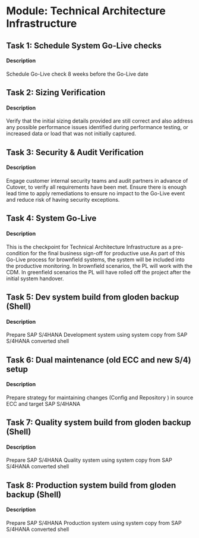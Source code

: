 
# Module: Technical Architecture Infrastructure
## Task 1: Schedule System Go-Live checks
#### Description
Schedule Go-Live check 8 weeks before the Go-Live date

## Task 2: Sizing Verification
#### Description
Verify that the initial sizing details provided are still correct and also address any possible performance issues identified during performance testing, or increased data or load that was not initially captured.

## Task 3: Security & Audit Verification
#### Description
Engage customer internal security teams and audit partners in advance of Cutover, to verify all requirements have been met. Ensure there is enough lead time to apply remediations to ensure no impact to the Go-Live event and reduce risk of having security exceptions.

## Task 4: System Go-Live
#### Description
This is the checkpoint for Technical Architecture Infrastructure as a pre-condition for the final business sign-off for productive use.As part of this Go-Live process for brownfield systems, the system will be included into the productive monitoring. In brownfield scenarios, the PL will work with the CDM. In greenfield scenarios the PL will have rolled off the project after the initial system handover.

## Task 5: Dev system build from gloden backup (Shell)
#### Description
Prepare SAP S/4HANA Development system using system copy from SAP S/4HANA converted shell
## Task 6: Dual maintenance (old ECC and new S/4) setup
#### Description
Prepare strategy for maintaining changes (Config and Repository ) in source ECC and target SAP S/4HANA
## Task 7: Quality system build from gloden backup (Shell)
#### Description
Prepare SAP S/4HANA Quality system using system copy from SAP S/4HANA converted shell
## Task 8: Production system build from gloden backup (Shell)
#### Description
Prepare SAP S/4HANA Production system using system copy from SAP S/4HANA converted shell
